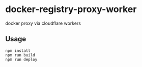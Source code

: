# docker-registry-proxy-worker

docker proxy via cloudflare  workers

## Usage

```shell
npm install
npm run build
npm run deploy
```
